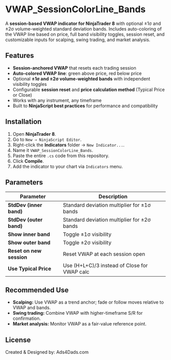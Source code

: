 # VWAP_SessionColorLine_Bands

A **session-based VWAP indicator for NinjaTrader 8** with optional ±1σ and ±2σ volume-weighted standard deviation bands. Includes auto-coloring of the VWAP line based on price, full band visibility toggles, session reset, and customizable inputs for scalping, swing trading, and market analysis.

## Features
- **Session-anchored VWAP** that resets each trading session
- **Auto-colored VWAP line**: green above price, red below price
- Optional **±1σ and ±2σ volume-weighted bands** with independent visibility toggles
- Configurable **session reset** and **price calculation method** (Typical Price or Close)
- Works with any instrument, any timeframe
- Built to **NinjaScript best practices** for performance and compatibility

## Installation
1. Open **NinjaTrader 8**.
2. Go to `New → NinjaScript Editor`.
3. Right-click the **Indicators** folder → `New Indicator...`.
4. Name it `VWAP_SessionColorLine_Bands`.
5. Paste the entire `.cs` code from this repository.
6. Click **Compile**.
7. Add the indicator to your chart via `Indicators` menu.

## Parameters
| Parameter                | Description |
|--------------------------|-------------|
| **StdDev (inner band)**  | Standard deviation multiplier for ±1σ bands |
| **StdDev (outer band)**  | Standard deviation multiplier for ±2σ bands |
| **Show inner band**      | Toggle ±1σ visibility |
| **Show outer band**      | Toggle ±2σ visibility |
| **Reset on new session** | Reset VWAP at each session open |
| **Use Typical Price**    | Use (H+L+C)/3 instead of Close for VWAP calc |

## Recommended Use
- **Scalping:** Use VWAP as a trend anchor; fade or follow moves relative to VWAP and bands.
- **Swing trading:** Combine VWAP with higher-timeframe S/R for confirmation.
- **Market analysis:** Monitor VWAP as a fair-value reference point.

## License
Created & Designed by: Ads4Dads.com
